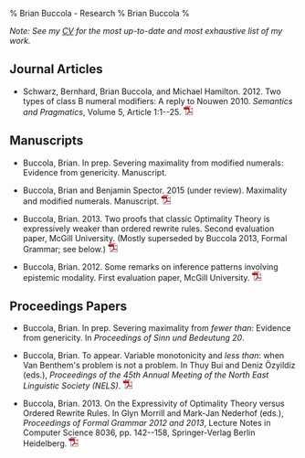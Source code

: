 % Brian Buccola - Research
% Brian Buccola
%

*Note: See my [CV][cv] for the most up-to-date and most exhaustive list of my
work.*

[cv]: files/buccola-cv.pdf "Brian's CV"

Journal Articles
----------------

- Schwarz, Bernhard, Brian Buccola, and Michael Hamilton. 2012. Two types of
  class B numeral modifiers: A reply to Nouwen 2010. *Semantics and
  Pragmatics*, Volume 5, Article 1:1--25. [![pdf][]][semprag]

[semprag]: http://semprag.org/article/download/sp.5.1/pdf "Schwarz, Buccola, and Hamilton 2012"

Manuscripts
-----------

- Buccola, Brian. In prep. Severing maximality from modified numerals:
  Evidence from genericity. Manuscript.

- Buccola, Brian and Benjamin Spector. 2015 (under review). Maximality and
  modified numerals. Manuscript. [![pdf][]][BSMax]

[BSMax]: files/buccola.spector2015maximality.pdf "Buccola and Spector (submitted)"

- Buccola, Brian. 2013. Two proofs that classic Optimality Theory is
  expressively weaker than ordered rewrite rules. Second evaluation paper,
  McGill University. (Mostly superseded by Buccola 2013, Formal Grammar; see
  below.) [![pdf][]][eval2]

- Buccola, Brian. 2012. Some remarks on inference patterns involving epistemic
  modality. First evaluation paper, McGill University. [![pdf][]][eval1]

[eval2]: files/buccola2013eval2.pdf "Second evaluation paper"
[eval1]: files/buccola2012eval1.pdf "First evaluation paper"

Proceedings Papers
------------------

- Buccola, Brian. In prep. Severing maximality from *fewer than*:
  Evidence from genericity. In *Proceedings of Sinn und Bedeutung 20*.

- Buccola, Brian. To appear. Variable monotonicity and *less than*: when Van
  Benthem's problem is not a problem. In Thuy Bui and Deniz Özyildiz (eds.),
  *Proceedings of the 45th Annual Meeting of the North East Linguistic Society
  (NELS)*. [![pdf][]][nels45]

- Buccola, Brian. 2013. On the Expressivity of Optimality Theory versus Ordered
  Rewrite Rules. In Glyn Morrill and Mark-Jan Nederhof (eds.), *Proceedings of
  Formal Grammar 2012 and 2013*, Lecture Notes in Computer Science 8036, pp.
  142--158, Springer-Verlag Berlin Heidelberg. [![pdf][]][fg]

[nels45]: files/buccola2015nels45.pdf "Buccola 2015 (NELS 45)"
[fg]:     files/buccola2013fg.pdf     "Buccola 2013 (Formal Grammar)"

[pdf]: images/pdf_icon.png


